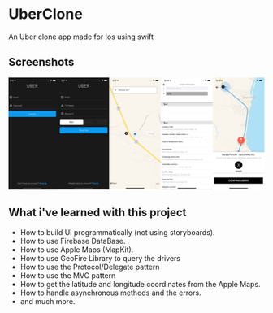 # UberClone

An Uber clone app made for Ios using swift

## Screenshots

![alt text](https://github.com/Fraukman/Uber-Clone/blob/master/screenshots.png)


## What i've learned with this project

- How to build UI programmatically (not using storyboards).
- How to use Firebase DataBase.
- How to use Apple Maps (MapKit).
- How to use GeoFire Library to query the drivers
- How to use the Protocol/Delegate pattern
- How to use the MVC pattern
- How to get the latitude and longitude coordinates from the Apple Maps.
- How to handle asynchronous methods and the errors.
- and much more.
